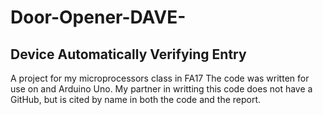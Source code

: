 # Door-Opener-DAVE-
## **D**evice **A**utomatically **V**erifying **E**ntry

A project for my microprocessors class in FA17
The code was written for use on and Arduino Uno.
My partner in writting this code does not have a GitHub, but is cited by name in both
the code and the report.
